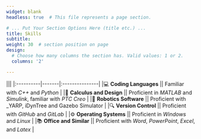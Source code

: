 ```yaml
---
widget: blank
headless: true  # This file represents a page section.

# ... Put Your Section Options Here (title etc.) ...
title: Skills
subtitle:
weight: 30  # section position on page
design:
  # Choose how many columns the section has. Valid values: 1 or 2.
  columns: '2'

---
```


|||
|:----------|-------|:---------------|
|💻 **Coding Languages**  || Familiar with _C++_ and _Python_ |
|🔧 **Calculus and Design**  || Proficient in _MATLAB_ and _Simulink_, familiar with _PTC Creo_ |
|🤖 **Robotics Software**  || Proficient with _YARP, iDynTree and Gazebo Simulator |
|🔍 **Version Control**  || Proficient with _GitHub_ and _GitLab_ |
|⚙️ **Operating Systems**  || Proficient in _Windows_ and _Linux_ |
|📚 **Office and Similar**  || Proficient with _Word_, _PowerPoint_, _Excel_, and _Latex_ |
